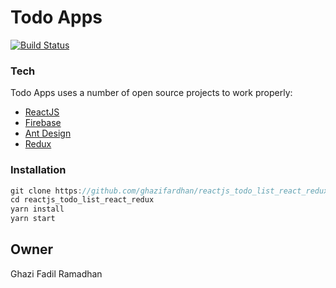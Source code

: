 # Todo Apps

[![Build Status](https://travis-ci.org/joemccann/dillinger.svg?branch=master)](https://travis-ci.org/joemccann/dillinger)


### Tech

Todo Apps uses a number of open source projects to work properly:

* [ReactJS](https://facebook.github.io/react-native)
* [Firebase](https://https://firebase.google.com)
* [Ant Design](https://ant.design)
* [Redux](https://redux.js.org/)

### Installation

```javascript
git clone https://github.com/ghazifardhan/reactjs_todo_list_react_redux.git
cd reactjs_todo_list_react_redux
yarn install
yarn start
```

Owner
----

Ghazi Fadil Ramadhan